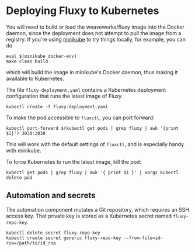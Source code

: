 # Deploying Fluxy to Kubernetes

You will need to build or load the weaveworks/fluxy image into the Docker daemon,
 since the deployment does not attempt to pull the image from a registry.
If you're using [minikube](https://github.com/kubernetes/minikube) to try things locally,
 for example, you can do

```
eval $(minikube docker-env)
make clean build
```

which will build the image in minikube's Docker daemon,
 thus making it available to Kubernetes.

The file `fluxy-deployment.yaml` contains a Kubernetes deployment configuration
 that runs the latest image of Fluxy.

```
kubectl create -f fluxy-deployment.yaml
```

To make the pod accessible to `fluxctl`, you can port forward:

```
kubectl port-forward $(kubectl get pods | grep fluxy | awk '{print $1}') 3030:3030
```

This will work with the default settings of `fluxctl`,
 and is especially handy with minikube.

To force Kubernetes to run the latest image, kill the pod:

```
kubectl get pods | grep fluxy | awk '{ print $1 }' | xargs kubectl delete pod
```

## Automation and secrets

The automation component mutates a Git repository, which requires an SSH access key.
That private key is stored as a Kubernetes secret named `fluxy-repo-key`.

```
kubectl delete secret fluxy-repo-key
kubectl create secret generic fluxy-repo-key --from-file=id-rsa=/path/to/id_rsa
```
